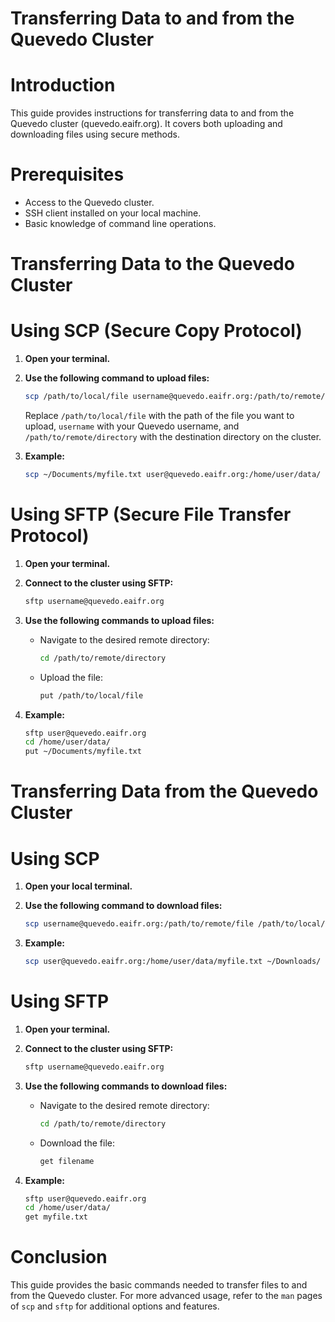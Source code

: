 # Transferring Data to and from the Quevedo Cluster

# Introduction
This guide provides instructions for transferring data to and from the Quevedo cluster (quevedo.eaifr.org). It covers both uploading and downloading files using secure methods.

# Prerequisites
- Access to the Quevedo cluster.
- SSH client installed on your local machine.
- Basic knowledge of command line operations.

# Transferring Data to the Quevedo Cluster

# Using SCP (Secure Copy Protocol)

1. **Open your terminal.**
2. **Use the following command to upload files:**

    ```bash
    scp /path/to/local/file username@quevedo.eaifr.org:/path/to/remote/directory
    ```

    Replace `/path/to/local/file` with the path of the file you want to upload, `username` with your Quevedo username, and `/path/to/remote/directory` with the destination directory on the cluster.

3. **Example:**

    ```bash
    scp ~/Documents/myfile.txt user@quevedo.eaifr.org:/home/user/data/
    ```

# Using SFTP (Secure File Transfer Protocol)

1. **Open your terminal.**
2. **Connect to the cluster using SFTP:**

    ```bash
    sftp username@quevedo.eaifr.org
    ```

3. **Use the following commands to upload files:**

    - Navigate to the desired remote directory:

      ```bash
      cd /path/to/remote/directory
      ```

    - Upload the file:

      ```bash
      put /path/to/local/file
      ```

4. **Example:**

    ```bash
    sftp user@quevedo.eaifr.org
    cd /home/user/data/
    put ~/Documents/myfile.txt
    ```

# Transferring Data from the Quevedo Cluster

# Using SCP

1. **Open your local terminal.**
2. **Use the following command to download files:**

    ```bash
    scp username@quevedo.eaifr.org:/path/to/remote/file /path/to/local/directory
    ```

3. **Example:**

    ```bash
    scp user@quevedo.eaifr.org:/home/user/data/myfile.txt ~/Downloads/
    ```

# Using SFTP

1. **Open your terminal.**
2. **Connect to the cluster using SFTP:**

    ```bash
    sftp username@quevedo.eaifr.org
    ```

3. **Use the following commands to download files:**

    - Navigate to the desired remote directory:

      ```bash
      cd /path/to/remote/directory
      ```

    - Download the file:

      ```bash
      get filename
      ```

4. **Example:**

    ```bash
    sftp user@quevedo.eaifr.org
    cd /home/user/data/
    get myfile.txt
    ```

# Conclusion
This guide provides the basic commands needed to transfer files to and from the Quevedo cluster. For more advanced usage, refer to the `man` pages of `scp` and `sftp` for additional options and features.
